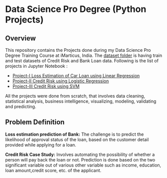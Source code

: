 # Data Science Pro Degree (Python Projects)

## Overview

This repository contains the Projects done during my Data Science Pro Degree Training Course at iMarticus, India. The [dataset folder](https://github.com/D-Satyajit/iMarticus-Projects/tree/master/Datasets) is having train and test datasets of Credit Risk and Bank Loan data. Following is the list of projects in Jupyter Notebook :

-  [Project-I Loss Estimation of Car Loan using Linear Regression](https://github.com/D-Satyajit/iMarticus-Projects/blob/master/Python%20Project-I%20Credit%20Risk%20using%20Logistic%20Regression.ipynb)
-  [Project-II Credit Risk using Logistic Regression](https://github.com/D-Satyajit/iMarticus-Projects/blob/master/Python%20Project-I%20Credit%20Risk%20using%20Logistic%20Regression.ipynb)
-  [Project-III Credit Risk using SVM](https://github.com/D-Satyajit/iMarticus-Projects/blob/master/Python%20Project-II%20Credit%20Risk%20using%20SVM.ipynb)

All the projects were done from scratch, that involves data cleaning, statistical analysis, business intelligence, visualizing, modeling, validating and predicting. 

## Problem Definition

**Loss estimation prediction of Bank:** The challenge is to predict the likelihood of approval status of the loan, based on the customer detail provided while applying for a loan.

**Credit Risk Case Study:** Involves automating the possibility of whether a person will pay back the loan or not. Prediction is done based on the two significant variable out of various other variable such as income, education, loan amount,credit score, etc. of the applicant.

